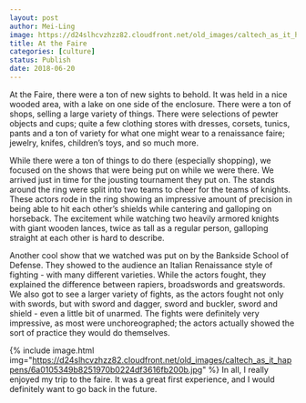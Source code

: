 ```yaml
---
layout: post
author: Mei-Ling
image: https://d24slhcvzhzz82.cloudfront.net/old_images/caltech_as_it_happens/6a0105349b8251970b0223c84e5f91200c.jpg
title: At the Faire
categories: [culture]
status: Publish
date: 2018-06-20
---
```


At the Faire, there were a ton of new sights to behold. It was held in a nice wooded area, with a lake on one side of the enclosure. There were a ton of shops, selling a large variety of things. There were selections of pewter objects and cups; quite a few clothing stores with dresses, corsets, tunics, pants and a ton of variety for what one might wear to a renaissance faire; jewelry, knifes, children’s toys, and so much more.

While there were a ton of things to do there (especially shopping), we focused on the shows that were being put on while we were there. We arrived just in time for the jousting tournament they put on. The stands around the ring were split into two teams to cheer for the teams of knights. These actors rode in the ring showing an impressive amount of precision in being able to hit each other’s shields while cantering and galloping on horseback. The excitement while watching two heavily armored knights with giant wooden lances, twice as tall as a regular person, galloping straight at each other is hard to describe.

Another cool show that we watched was put on by the Bankside School of Defense. They showed to the audience an Italian Renaissance style of fighting - with many different varieties. While the actors fought, they explained the difference between rapiers, broadswords and greatswords. We also got to see a larger variety of fights, as the actors fought not only with swords, but with sword and dagger, sword and buckler, sword and shield - even a little bit of unarmed. The fights were definitely very impressive, as most were unchoreographed; the actors actually showed the sort of practice they would do themselves.


{% include image.html img="https://d24slhcvzhzz82.cloudfront.net/old_images/caltech_as_it_happens/6a0105349b8251970b0224df3616fb200b.jpg" %}
In all, I really enjoyed my trip to the faire. It was a great first experience, and I would definitely want to go back in the future.

